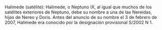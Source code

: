 Halimede (satélite): Halimede, o Neptuno IX, al igual que muchos de los satélites exteriores de Neptuno, debe su nombre a una de las Nereidas, hijas de Nereo y Doris. Antes del anuncio de su nombre el 3 de febrero de 2007, Halimede era conocido por la designación provisional S/2002 N 1.
